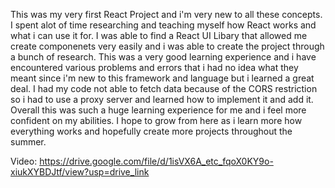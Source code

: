 This was my very first React Project and i'm very new to all these concepts. I spent alot of time researching and teaching myself how React works and what i can use it for. I was able to find a React UI Libary that allowed me create componenets very easily and i was able to create the project through a bunch of research. This was a very good learning experience and i have encountered various problems and errors that i had no idea what they meant since i'm new to this framework and language but i learned a great deal. I had my code not able to fetch data because of the CORS restriction so i had to use a proxy server and learned how to implement it and add it. Overall this was such a huge learning experience for me and i feel more confident on my abilities. I hope to grow from here as i learn more how everything works and hopefully create more projects throughout the summer. 


Video: https://drive.google.com/file/d/1isVX6A_etc_fqoX0KY9o-xiukXYBDJtf/view?usp=drive_link
